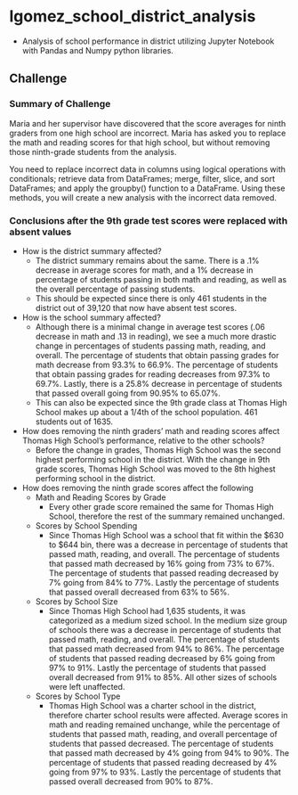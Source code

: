 # lgomez_school_district_analysis
- Analysis of school performance in district utilizing Jupyter Notebook with Pandas and Numpy python libraries.
## Challenge
### Summary of Challenge 
Maria and her supervisor have discovered that the score averages for ninth graders from one high school are incorrect. Maria has asked you to replace the math and reading scores for that high school, but without removing those ninth-grade students from the analysis.

You need to replace incorrect data in columns using logical operations with conditionals; retrieve data from DataFrames; merge, filter, slice, and sort DataFrames; and apply the groupby() function to a DataFrame. Using these methods, you will create a new analysis with the incorrect data removed.

### Conclusions after the 9th grade test scores were replaced with absent values
- How is the district summary affected?
  - The district summary remains about the same. There is a .1% decrease in average scores for math, and a 1% decrease in percentage of students passing in both math and reading, as well as the overall percentage of passing students.
  - This should be expected since there is only 461 students in the district out of 39,120 that now have absent test scores.
- How is the school summary affected?
  - Although there is a minimal change in average test scores (.06 decrease in math and .13 in reading), we see a much more drastic change in percentages of students passing math, reading, and overall. The percentage of students that obtain passing grades for math decrease from 93.3% to 66.9%. The percentage of students that obtain passing grades for reading decreases from 97.3% to 69.7%. Lastly, there is a 25.8% decrease in percentage of students that passed overall going from 90.95% to 65.07%.
  - This can also be expected since the 9th grade class at Thomas High School makes up about a 1/4th of the school population. 461 students out of 1635.
- How does removing the ninth graders’ math and reading scores affect Thomas High School’s performance, relative to the other schools?
  - Before the change in grades, Thomas High School was the second highest performing school in the district. With the change in 9th grade scores, Thomas High School was moved to the 8th highest performing school in the district.
- How does removing the ninth grade scores affect the following
  - Math and Reading Scores by Grade
    - Every other grade score remained the same for Thomas High School, therefore the rest of the summary remained unchanged.
  - Scores by School Spending
    - Since Thomas High School was a school that fit within the $630 to $644 bin, there was a decrease in percentage of students that passed math, reading, and overall. The percentage of students that passed math decreased by 16% going from 73% to 67%. The percentage of students that passed reading decreased by 7% going from 84% to 77%. Lastly the percentage of students that passed overall decreased from 63% to 56%.
  - Scores by School Size
    - Since Thomas High School had 1,635 students, it was categorized as a medium sized school. In the medium size group of schools there was a decrease in percentage of students that passed math, reading, and overall. The percentage of students that passed math decreased from 94% to 86%. The percentage of students that passed reading decreased by 6% going from 97% to 91%. Lastly the percentage of students that passed overall decreased from 91% to 85%. All other sizes of schools were left unaffected.
  - Scores by School Type
    - Thomas High School was a charter school in the district, therefore charter school results were affected. Average scores in math and reading remained unchange, while the percentage of students that passed math, reading, and overall percentage of students that passed decreased. The percentage of students that passed math decreased by 4% going from 94% to 90%. The percentage of students that passed reading decreased by 4% going from 97% to 93%. Lastly the percentage of students that passed overall decreased from 90% to 87%.
